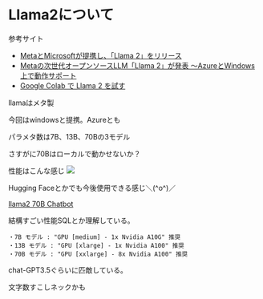 # Llama2について

参考サイト
- [MetaとMicrosoftが提携し、「Llama 2」をリリース](https://qiita.com/jingwora/items/49eec682a6e93ea08cc0)
- [Metaの次世代オープンソースLLM「Llama 2」が発表 ～AzureとWindows上で動作サポート](https://forest.watch.impress.co.jp/docs/news/1517341.html)
- [Google Colab で Llama 2 を試す](https://note.com/npaka/n/n230c0c85f4d9)

llamaはメタ製

今回はwindowsと提携。Azureとも

パラメタ数は7B、13B、70Bの3モデル

さすがに70Bはローカルで動かせないか？

性能はこんな感じ
![](https://asset.watch.impress.co.jp/img/wf/docs/1517/341/3_l.jpg)

Hugging Faceとかでも今後使用できる感じ＼(^o^)／

[llama2 70B Chatbot](https://huggingface.co/spaces/ysharma/Explore_llamav2_with_TGI)

結構すごい性能SQLとか理解している。

```
・7B モデル : "GPU [medium] - 1x Nvidia A10G" 推奨
・13B モデル : "GPU [xlarge] - 1x Nvidia A100" 推奨
・70B モデル : "GPU [xxlarge] - 8x Nvidia A100" 推奨
```

chat-GPT3.5ぐらいに匹敵している。

文字数すこしネックかも

